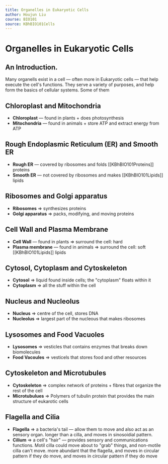 ```yaml
---
title: Organelles in Eukaryotic Cells
author: Houjun Liu
course: BIO101
source: KBhBIO101Cells
---
```


# Organelles in Eukaryotic Cells

## An Introduction.
Many organells exist in a cell — often more in Eukaryotic cells — that help execute the cell's functions. They serve a variety of purposes, and help form the basics of cellular systems. Some of them 

## Chloroplast and Mitochondria
* **Chloroplast** — found in plants + does photosynthesis
* **Mitochondria** — found in animals + store ATP and extract energy from ATP

## Rough Endoplasmic Reticulum (ER) and Smooth ER	
* **Rough ER** — covered by ribosomes and folds [[KBhBIO101Proteins]] proteins
* **Smooth ER** — not covered by ribosomes and makes [[KBhBIO101Lipids]] lipids

## Ribosomes and Golgi apparatus
* **Ribosomes** => synthesizes proteins
* **Golgi apparatus** => packs, modifying, and moving proteins 

## Cell Wall and Plasma Membrane
* **Cell Wall** — found in plants => surround the cell: hard
* **Plasma membrane** — found in animals => surround the cell: soft [[KBhBIO101Lipids]] lipids

## Cytosol, Cytoplasm and Cytoskeleton
* **Cytosol** => liquid found inside cells; the "cytoplasm" floats within it
* **Cytoplasm** => all the stuff within the cell

## Nucleus and Nucleolus
* **Nucleus** => centre of the cell, stores DNA
* **Nucleolus** => largest part of the nucleous that makes ribosomes

## Lysosomes and Food Vacuoles
* **Lysosomes** => vesticles that contains enzymes that breaks down biomolecules
* **Food Vacoules** => vesticels that stores food and other resources

## Cytoskeleton and Microtubules
* **Cytoskeleton** => complex network of proteins + fibres that organize the rest of the cell
* **Microtubulues** => Polymers of tubulin protein that provides the main structure of eukarotic cells 

## Flagella and Cilia 
* **Flagella** => a bacteria's tail — allow them to move and also act as an sensory organ. longer than a cilla, and moves in sinosoidial pattern.
* **Cilium** => a cell's "hair" — provides sensory and communications functions. Motil cilla could move about to "grab" things, and non-motile cilla can't move. more abundant that the flagella, and moves in circular pattern if they do move, and moves in circular pattern if they do move

		